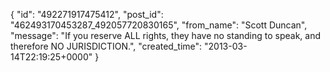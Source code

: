  {
   "id": "492271917475412",
   "post_id": "462493170453287_492057720830165",
   "from_name": "Scott Duncan",
   "message": "If you reserve ALL rights, they have no standing to speak, and therefore NO JURISDICTION.",
   "created_time": "2013-03-14T22:19:25+0000"
 }
